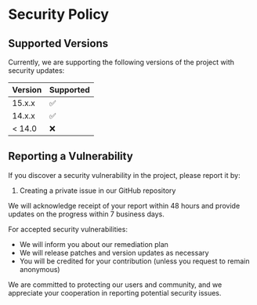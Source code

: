 # Security Policy

## Supported Versions

Currently, we are supporting the following versions of the project with security updates:

| Version | Supported          |
|---------|--------------------|
| 15.x.x  | :white_check_mark: |
| 14.x.x  | :white_check_mark: |
| < 14.0  | :x:                |

## Reporting a Vulnerability

If you discover a security vulnerability in the project, please report it by:

1. Creating a private issue in our GitHub repository

We will acknowledge receipt of your report within 48 hours and provide updates on the progress within 7 business days.

For accepted security vulnerabilities:

- We will inform you about our remediation plan
- We will release patches and version updates as necessary
- You will be credited for your contribution (unless you request to remain anonymous)

We are committed to protecting our users and community,
and we appreciate your cooperation in reporting potential security issues.
